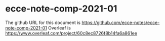 # ecce-note-comp-2021-01

The github URL for this document is https://github.com/ecce-notes/ecce-note-comp-2021-01
Overleaf is https://www.overleaf.com/project/60c8ec8726f8b14fa6a861ee
